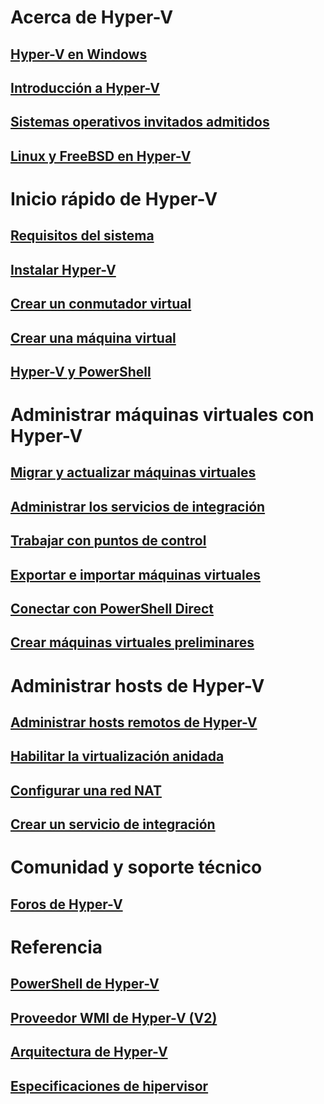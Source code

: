 # Acerca de Hyper-V

## [Hyper-V en Windows](./windows_welcome.md)

## [Introducción a Hyper-V](./about/hyperv_on_windows.md)

## [Sistemas operativos invitados admitidos](about/supported_guest_os.md)

## [Linux y FreeBSD en Hyper-V](https://technet.microsoft.com/library/dn531030.aspx)

# Inicio rápido de Hyper-V

## [Requisitos del sistema](quick_start/walkthrough_compatibility.md)

## [Instalar Hyper-V](quick_start/walkthrough_install.md)

## [Crear un conmutador virtual](quick_start/walkthrough_virtual_switch.md)

## [Crear una máquina virtual](quick_start/walkthrough_create_vm.md)

## [Hyper-V y PowerShell](quick_start/walkthrough_powershell.md)

# Administrar máquinas virtuales con Hyper-V

## [Migrar y actualizar máquinas virtuales](http://aka.ms/upgradevmconfig)

## [Administrar los servicios de integración](user_guide/managing_ics.md)

## [Trabajar con puntos de control](user_guide/checkpoints.md)

## [Exportar e importar máquinas virtuales](user_guide/export_import.md)

## [Conectar con PowerShell Direct](user_guide/vmsession.md)

## [Crear máquinas virtuales preliminares](user_guide/create_pre-release_vm.md)

# Administrar hosts de Hyper-V

## [Administrar hosts remotos de Hyper-V](user_guide/remote_host_management.md)

## [Habilitar la virtualización anidada](user_guide/nesting.md)

## [Configurar una red NAT](user_guide/setup_nat_network.md)

## [Crear un servicio de integración](develop/make_mgmt_service.md)

# Comunidad y soporte técnico

## [Foros de Hyper-V](https://social.technet.microsoft.com/Forums/windowsserver/en-US/home?forum=winserverhyperv)

# Referencia

## [PowerShell de Hyper-V](https://technet.microsoft.com/library/hh848559.aspx)

## [Proveedor WMI de Hyper-V (V2)](https://msdn.microsoft.com/library/hh850319.aspx)

## [Arquitectura de Hyper-V](https://msdn.microsoft.com/en-us/library/cc768520(v=bts.10).aspx)

## [Especificaciones de hipervisor](develop/tlfs.md)




<!--HONumber=May16_HO1-->


